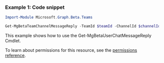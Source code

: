 ### Example 1: Code snippet

```powershell
Import-Module Microsoft.Graph.Beta.Teams

Get-MgBetaTeamChannelMessageReply -TeamId $teamId -ChannelId $channelId -ChatMessageId $chatMessageId
```
This example shows how to use the Get-MgBetaUserChatMessageReply Cmdlet.

To learn about permissions for this resource, see the [permissions reference](/graph/permissions-reference).

